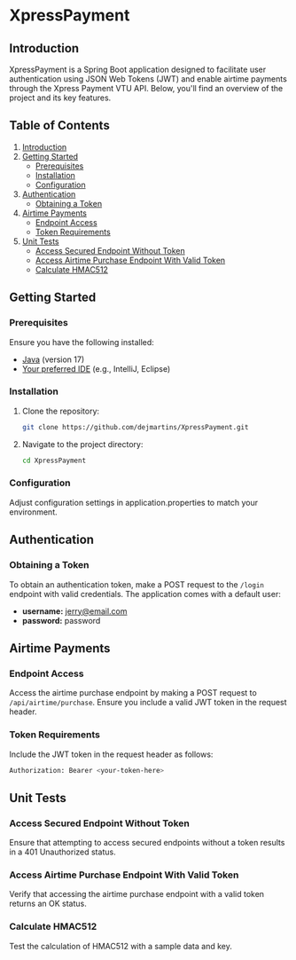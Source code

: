 # XpressPayment

## Introduction

XpressPayment is a Spring Boot application designed to facilitate user authentication using JSON Web Tokens (JWT) and enable airtime payments through the Xpress Payment VTU API. Below, you'll find an overview of the project and its key features.

## Table of Contents

1. [Introduction](#introduction)
2. [Getting Started](#getting-started)
    - [Prerequisites](#prerequisites)
    - [Installation](#installation)
    - [Configuration](#configuration)
3. [Authentication](#authentication)
    - [Obtaining a Token](#obtaining-a-token)
4. [Airtime Payments](#airtime-payments)
    - [Endpoint Access](#endpoint-access)
    - [Token Requirements](#token-requirements)
5. [Unit Tests](#unit-tests)
    - [Access Secured Endpoint Without Token](#access-secured-endpoint-without-token)
    - [Access Airtime Purchase Endpoint With Valid Token](#access-airtime-purchase-endpoint-with-valid-token)
    - [Calculate HMAC512](#calculate-hmac512)

## Getting Started

### Prerequisites

Ensure you have the following installed:

- [Java](https://www.java.com/) (version 17)
- [Your preferred IDE](https://www.jetbrains.com/idea/) (e.g., IntelliJ, Eclipse)

### Installation

1. Clone the repository:

   ```bash
   git clone https://github.com/dejmartins/XpressPayment.git
   
2. Navigate to the project directory:

   ```bash
   cd XpressPayment

### Configuration

Adjust configuration settings in application.properties to match your environment.

## Authentication

### Obtaining a Token

To obtain an authentication token, make a POST request to the `/login` endpoint with valid credentials. The application comes with a default user:

- **username:** jerry@email.com
- **password:** password

## Airtime Payments

### Endpoint Access

Access the airtime purchase endpoint by making a POST request to `/api/airtime/purchase`. Ensure you include a valid JWT token in the request header.

### Token Requirements

Include the JWT token in the request header as follows:

   ```bash
   Authorization: Bearer <your-token-here>
   ```

## Unit Tests

### Access Secured Endpoint Without Token

Ensure that attempting to access secured endpoints without a token results in a 401 Unauthorized status.

### Access Airtime Purchase Endpoint With Valid Token

Verify that accessing the airtime purchase endpoint with a valid token returns an OK status.

### Calculate HMAC512

Test the calculation of HMAC512 with a sample data and key.
